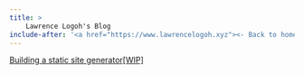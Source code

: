 ```yaml
---
title: > 
    Lawrence Logoh's Blog
include-after: '<a href="https://www.lawrencelogoh.xyz"><- Back to home</a>'
---
```

[Building a static site generator[WIP]](https://www.lawrencelogoh.xyz/blog/2022-04-03-building-a-static-site-generator.html) 


